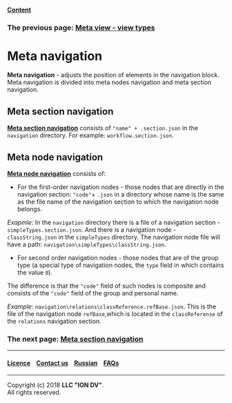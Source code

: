 #### [Content](/docs/en/index.md)

### The previous page: [Meta view - view types](/docs/en/2_system_description/metadata_structure/meta_view/view_types.md)

# Meta navigation 

**Meta navigation** - adjusts the position of elements in the navigation block. Meta navigation is divided into meta nodes navigation and meta section navigation.

## Meta section navigation

[**Meta section navigation**](/docs/en/2_system_description/metadata_structure/meta_navigation/navigation_section.md) consists of `"name" + .section.json` in the `navigation` directory. For example: `workflow.section.json`. 

## Meta node navigation

[**Meta node navigation**](/docs/en/2_system_description/metadata_structure/meta_navigation/navigation_nodes.md) consists of:

* For the first-order navigation nodes - those nodes that are directly in the navigation section: `"code"`+ `.json` in a directory whose name is the same as the file name of the navigation section to which the navigation node belongs. 

_Exapmle_: In the `navigation` directory there is a file of a navigation section - `simpleTypes.section.json`. And there is a navigation node - `classString.json` in the `simpleTypes` directory. The navigation node file will have a path: `navigation\simpleTypes\classString.json`.
     
* For second order navigation nodes - those nodes that are of the group type (a special type of navigation nodes, the `type` field in which contains the value `0`).

The difference is that the `"code"` field of such nodes is composite and consists of the `"code"` field of the group and personal name. 

_Example_: `navigation\relations\classReference.refBase.json`. This is the file of the navigation node `refBase`,which is located in the `classReferense` of the `relations` navigation section.

### The next page: [Meta section navigation](/docs/en/2_system_description/metadata_structure/meta_navigation/navigation_section.md)

--------------------------------------------------------------------------  


 #### [Licence](/LICENCE.md) &ensp;  [Contact us](https://iondv.com) &ensp;  [Russian](/docs/ru/2_system_description/metadata_structure/meta_navigation/meta_navigation.md)   &ensp; [FAQs](/faqs.md)          



--------------------------------------------------------------------------  

Copyright (c) 2018 **LLC "ION DV"**.  
All rights reserved. 